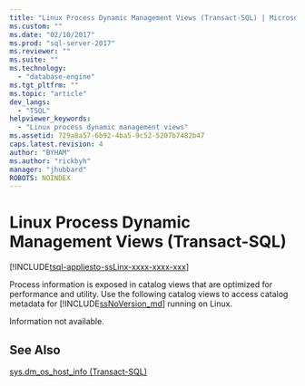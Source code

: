```yaml
---
title: "Linux Process Dynamic Management Views (Transact-SQL) | Microsoft Docs"
ms.custom: ""
ms.date: "02/10/2017"
ms.prod: "sql-server-2017"
ms.reviewer: ""
ms.suite: ""
ms.technology: 
  - "database-engine"
ms.tgt_pltfrm: ""
ms.topic: "article"
dev_langs: 
  - "TSQL"
helpviewer_keywords: 
  - "Linux process dynamic management views"
ms.assetid: 729a8a57-6b92-4ba5-9c52-5207b7482b47
caps.latest.revision: 4
author: "BYHAM"
ms.author: "rickbyh"
manager: "jhubbard"
ROBOTS: NOINDEX
---
```

# Linux Process Dynamic Management Views (Transact-SQL)
[!INCLUDE[tsql-appliesto-ssLinx-xxxx-xxxx-xxx](../../includes/tsql-appliesto-sslinx-xxxx-xxxx-xxx.md)]

Process information is exposed in catalog views that are optimized for performance and utility. Use the following catalog views to access catalog metadata for [!INCLUDE[ssNoVersion_md](../../includes/ssnoversion-md.md)] running on Linux.

Information not available.

## See Also

[sys.dm_os_host_info (Transact-SQL)](../../relational-databases/system-dynamic-management-views/sys-dm-os-host-info-transact-sql.md)   

